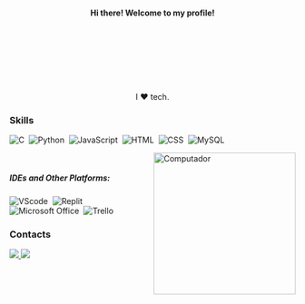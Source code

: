 <h4 align="center" style="margin-bottom:100px" width=100% >Hi there! Welcome to my profile!</h4><br>

<p align="center" min-width="300px" max-width="600px">I ❤️ tech.</p>

<div>

### Skills

![C](https://img.shields.io/badge/c-%2300599C.svg?style=for-the-badge&logo=c&logoColor=white)&nbsp;
![Python](https://img.shields.io/badge/Python-14354C?style=for-the-badge&logo=python&logoColor=white)&nbsp;
![JavaScript](https://img.shields.io/badge/JavaScript-F7DF1E?style=for-the-badge&logo=javascript&logoColor=black)&nbsp;
![HTML](https://img.shields.io/badge/HTML5-E34F26?style=for-the-badge&logo=html5&logoColor=white)&nbsp;
![CSS](https://img.shields.io/badge/CSS3-1572B6?style=for-the-badge&logo=css3&logoColor=white)&nbsp;
![MySQL](https://img.shields.io/badge/mysql-%2300f.svg?style=for-the-badge&logo=mysql&logoColor=white)&nbsp;

<img src="https://raw.githubusercontent.com/MicaelliMedeiros/micaellimedeiros/master/image/computer-illustration.png" min-width="250px" max-width="250px" width="250px" align="right" alt="Computador">
</div> 
&nbsp;

##### IDEs and Other Platforms:
![VScode](https://img.shields.io/badge/vscode-4285F4?style=for-the-badge&logo=vscode&logoColor=white)&nbsp;
![Replit](https://img.shields.io/badge/Replit-DD1200?style=for-the-badge&logo=Replit&logoColor=white)&nbsp;
![Microsoft Office](https://img.shields.io/badge/Microsoft_Office-D83B01?style=for-the-badge&logo=microsoft-office&logoColor=white)&nbsp;
![Trello](https://img.shields.io/badge/Trello-%23026AA7.svg?style=for-the-badge&logo=Trello&logoColor=white)&nbsp;

### Contacts
<div> 
<a href="https://www.instagram.com/tais___barbosa" target="_blank"><img src="https://img.shields.io/badge/-Instagram-%23E4405F?style=for-the-badge&logo=instagram&logoColor=white">
</a>
<a href = "mailto:taisbarbosarodrigues2004@gmail.com"> <img src="https://img.shields.io/badge/-Gmail-%23333?style=for-the-badge&logo=gmail&logoColor=white" target="_blank"></a>

</div>
